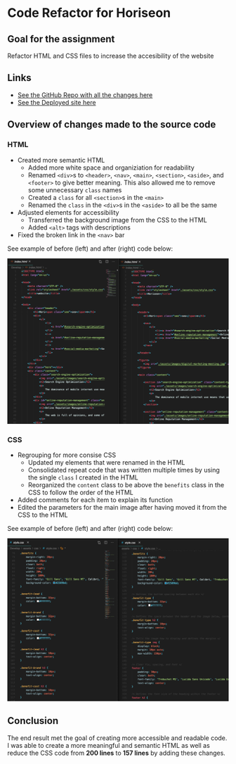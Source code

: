 # Code Refactor for Horiseon

## Goal for the assignment

Refactor HTML and CSS files to increase the accesibility of the website

## Links

* [See the GitHub Repo with all the changes here](https://github.com/elizabethbrandt/CodeRefactor-Horiseon)
* [See the Deployed site here](https://elizabethbrandt.github.io/CodeRefactor-Horiseon/)

## Overview of changes made to the source code

### HTML

* Created more semantic HTML
    * Added more white space and organiziation for readability
    * Renamed `<div>`s to `<header>`, `<nav>`, `<main>`, `<section>`, `<aside>`, and `<footer>` to give better meaning. This also allowed me to remove some unnecessary `class` names
    * Created a `class` for all `<section>`s in the `<main>`
    * Renamed the `class` in the `<div>`s in the `<aside>` to all be the same
* Adjusted elements for accessibility
    * Transferred the background image from the CSS to the HTML
    * Added `<alt>` tags with descriptions
* Fixed the broken link in the `<nav>` bar

See example of before (left) and after (right) code below:

![starting-vs-ending-html](./assets/images/starting-vs-ending-html.png)

### CSS

* Regrouping for more consise CSS
    * Updated my elements that were renamed in the HTML
    * Consolidated repeat code that was written multiple times by using the single `class` I created in the HTML
    * Reorganized the `content` class to be above the `benefits` class in the CSS to follow the order of the HTML
* Added comments for each item to explain its function
* Edited the parameters for the main image after having moved it from the CSS to the HTML
    
See example of before (left) and after (right) code below:

![starting-vs-ending-css](./assets/images/starting-vs-ending-css.png)

## Conclusion

The end result met the goal of creating more accessible and readable code. I was able to create a more meaningful and semantic HTML as well as reduce the CSS code from **200 lines** to **157 lines** by adding these changes.